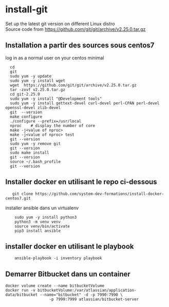 # install-git
Set up the latest git version on different Linux distro  
Source code from https://github.com/git/git/archive/v2.25.0.tar.gz

## Installation a partir des sources sous centos7
log in as a normal user on your centos minimal  
```shell script
  cd
  git
  sudo yum -y update
  sudo yum -y install wget 
  wget  https://github.com/git/git/archive/v2.25.0.tar.gz
  tar -zxvf v2.25.0.tar.gz 
  cd git-2.25.0
  sudo yum -y install "@Development tools"
  sudo yum -y install gettext-devel curl-devel perl-CPAN perl-devel openssl-devel zlib-devel
  git  --version 
  make configure 
  ./configure --prefix=/usr/local
  nproc    # display the number of core 
  make -j<value of nproc>
  make -j<value of nproc> test 
  git --version 
  sudo yum -y remove git 
  git --version 
  sudo make install 
  git --version 
  source ~/.bash_profile 
  git --version 
``` 

## Installer docker en utilisant le repo ci-dessous 
```shell script
   git clone https://github.com/system-dev-formations/install-docker-centos7.git
```
installer ansible dans un virtualenv 
```shell script
    sudo yum -y install python3
    python3 -m venv venv
    source venv/bin/activate
    pip3 install ansible
````

## installer docker en utilisant le playbook 
```shell script
    ansible-playbook -i inventory playbook
```

## Demarrer Bitbucket dans un container 
```shell script
docker volume create --name bitbucketVolume
docker run -v bitbucketVolume:/var/atlassian/application-data/bitbucket --name="bitbucket" -d -p 7990:7990 \
                   -p 7999:7999 atlassian/bitbucket-server
````




